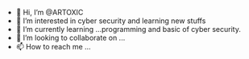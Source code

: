- 👋 Hi, I’m @ARTOXIC
- 👀 I’m interested in cyber security and learning new stuffs
- 🌱 I’m currently learning ...programming and basic of cyber security.
- 💞️ I’m looking to collaborate on ...
- 📫 How to reach me ...

<!---
ARTOXIC/ARTOXIC is a ✨ special ✨ repository because its `README.md` (this file) appears on your GitHub profile.
You can click the Preview link to take a look at your changes.
--->
